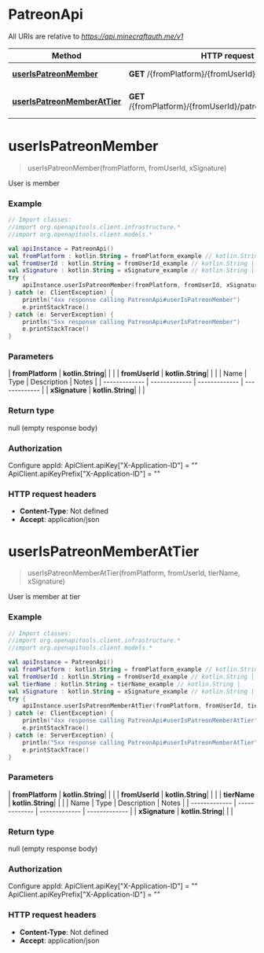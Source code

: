 # PatreonApi

All URIs are relative to *https://api.minecraftauth.me/v1*

| Method | HTTP request | Description |
| ------------- | ------------- | ------------- |
| [**userIsPatreonMember**](PatreonApi.md#userIsPatreonMember) | **GET** /{fromPlatform}/{fromUserId}/patreon | User is member |
| [**userIsPatreonMemberAtTier**](PatreonApi.md#userIsPatreonMemberAtTier) | **GET** /{fromPlatform}/{fromUserId}/patreon/tier/{tierName} | User is member at tier |


<a id="userIsPatreonMember"></a>
# **userIsPatreonMember**
> userIsPatreonMember(fromPlatform, fromUserId, xSignature)

User is member

### Example
```kotlin
// Import classes:
//import org.openapitools.client.infrastructure.*
//import org.openapitools.client.models.*

val apiInstance = PatreonApi()
val fromPlatform : kotlin.String = fromPlatform_example // kotlin.String | 
val fromUserId : kotlin.String = fromUserId_example // kotlin.String | 
val xSignature : kotlin.String = xSignature_example // kotlin.String | 
try {
    apiInstance.userIsPatreonMember(fromPlatform, fromUserId, xSignature)
} catch (e: ClientException) {
    println("4xx response calling PatreonApi#userIsPatreonMember")
    e.printStackTrace()
} catch (e: ServerException) {
    println("5xx response calling PatreonApi#userIsPatreonMember")
    e.printStackTrace()
}
```

### Parameters
| **fromPlatform** | **kotlin.String**|  | |
| **fromUserId** | **kotlin.String**|  | |
| Name | Type | Description  | Notes |
| ------------- | ------------- | ------------- | ------------- |
| **xSignature** | **kotlin.String**|  | |

### Return type

null (empty response body)

### Authorization


Configure appId:
    ApiClient.apiKey["X-Application-ID"] = ""
    ApiClient.apiKeyPrefix["X-Application-ID"] = ""

### HTTP request headers

 - **Content-Type**: Not defined
 - **Accept**: application/json

<a id="userIsPatreonMemberAtTier"></a>
# **userIsPatreonMemberAtTier**
> userIsPatreonMemberAtTier(fromPlatform, fromUserId, tierName, xSignature)

User is member at tier

### Example
```kotlin
// Import classes:
//import org.openapitools.client.infrastructure.*
//import org.openapitools.client.models.*

val apiInstance = PatreonApi()
val fromPlatform : kotlin.String = fromPlatform_example // kotlin.String | 
val fromUserId : kotlin.String = fromUserId_example // kotlin.String | 
val tierName : kotlin.String = tierName_example // kotlin.String | 
val xSignature : kotlin.String = xSignature_example // kotlin.String | 
try {
    apiInstance.userIsPatreonMemberAtTier(fromPlatform, fromUserId, tierName, xSignature)
} catch (e: ClientException) {
    println("4xx response calling PatreonApi#userIsPatreonMemberAtTier")
    e.printStackTrace()
} catch (e: ServerException) {
    println("5xx response calling PatreonApi#userIsPatreonMemberAtTier")
    e.printStackTrace()
}
```

### Parameters
| **fromPlatform** | **kotlin.String**|  | |
| **fromUserId** | **kotlin.String**|  | |
| **tierName** | **kotlin.String**|  | |
| Name | Type | Description  | Notes |
| ------------- | ------------- | ------------- | ------------- |
| **xSignature** | **kotlin.String**|  | |

### Return type

null (empty response body)

### Authorization


Configure appId:
    ApiClient.apiKey["X-Application-ID"] = ""
    ApiClient.apiKeyPrefix["X-Application-ID"] = ""

### HTTP request headers

 - **Content-Type**: Not defined
 - **Accept**: application/json

